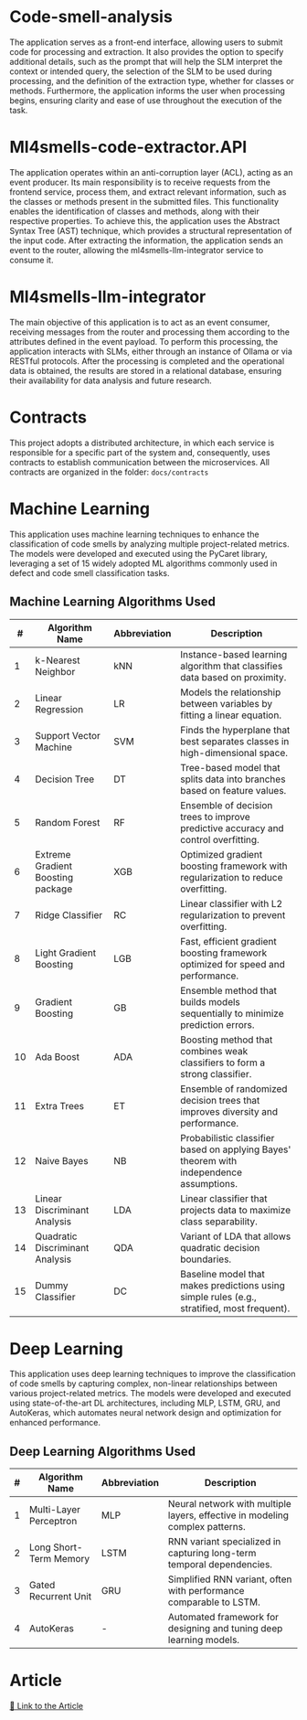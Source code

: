 # Code-smell-analysis

The application serves as a front-end interface, allowing users to submit code for processing and extraction. It also provides the option to specify additional details, such as the prompt that will help the SLM interpret the context or intended query, the selection of the SLM to be used during processing, and the definition of the extraction type, whether for classes or methods. Furthermore, the application informs the user when processing begins, ensuring clarity and ease of use throughout the execution of the task.


# Ml4smells-code-extractor.API

The application operates within an anti-corruption layer (ACL), acting as an event producer. Its main responsibility is to receive requests from the frontend service, process them, and extract relevant information, such as the classes or methods present in the submitted files. This functionality enables the identification of classes and methods, along with their respective properties. To achieve this, the application uses the Abstract Syntax Tree (AST) technique, which provides a structural representation of the input code. After extracting the information, the application sends an event to the router, allowing the ml4smells-llm-integrator service to consume it.


# Ml4smells-llm-integrator

The main objective of this application is to act as an event consumer, receiving messages from the router and processing them according to the attributes defined in the event payload. To perform this processing, the application interacts with SLMs, either through an instance of Ollama or via RESTful protocols. After the processing is completed and the operational data is obtained, the results are stored in a relational database, ensuring their availability for data analysis and future research.


# Contracts

This project adopts a distributed architecture, in which each service is responsible for a specific part of the system and, consequently, uses contracts to establish communication between the microservices. All contracts are organized in the folder: `docs/contracts`


# Machine Learning 

This application uses machine learning techniques to enhance the classification of code smells by analyzing multiple project-related metrics. The models were developed and executed using the PyCaret library, leveraging a set of 15 widely adopted ML algorithms commonly used in defect and code smell classification tasks.


## Machine Learning Algorithms Used

| #  | Algorithm Name                         | Abbreviation | Description                                                                 |
|----|---------------------------------------- |------------- |-----------------------------------------------------------------------------|
| 1  | k-Nearest Neighbor                     | kNN          | Instance-based learning algorithm that classifies data based on proximity.  |
| 2  | Linear Regression                      | LR           | Models the relationship between variables by fitting a linear equation.     |
| 3  | Support Vector Machine                  | SVM          | Finds the hyperplane that best separates classes in high-dimensional space. |
| 4  | Decision Tree                          | DT           | Tree-based model that splits data into branches based on feature values.    |
| 5  | Random Forest                          | RF           | Ensemble of decision trees to improve predictive accuracy and control overfitting. |
| 6  | Extreme Gradient Boosting package       | XGB          | Optimized gradient boosting framework with regularization to reduce overfitting. |
| 7  | Ridge Classifier                        | RC           | Linear classifier with L2 regularization to prevent overfitting.            |
| 8  | Light Gradient Boosting                 | LGB          | Fast, efficient gradient boosting framework optimized for speed and performance. |
| 9  | Gradient Boosting                       | GB           | Ensemble method that builds models sequentially to minimize prediction errors. |
| 10 | Ada Boost                               | ADA          | Boosting method that combines weak classifiers to form a strong classifier. |
| 11 | Extra Trees                             | ET           | Ensemble of randomized decision trees that improves diversity and performance. |
| 12 | Naive Bayes                             | NB           | Probabilistic classifier based on applying Bayes' theorem with independence assumptions. |
| 13 | Linear Discriminant Analysis            | LDA          | Linear classifier that projects data to maximize class separability.        |
| 14 | Quadratic Discriminant Analysis         | QDA          | Variant of LDA that allows quadratic decision boundaries.                   |
| 15 | Dummy Classifier                        | DC           | Baseline model that makes predictions using simple rules (e.g., stratified, most frequent). |



# Deep Learning

This application uses deep learning techniques to improve the classification of code smells by capturing complex, non-linear relationships between various project-related metrics. The models were developed and executed using state-of-the-art DL architectures, including MLP, LSTM, GRU, and AutoKeras, which automates neural network design and optimization for enhanced performance.


## Deep Learning Algorithms Used

| #  | Algorithm Name                         | Abbreviation | Description                                                                |
|----|---------------------------------------- |------------- |----------------------------------------------------------------------------|
| 1  | Multi-Layer Perceptron                  | MLP          | Neural network with multiple layers, effective in modeling complex patterns.|
| 2  | Long Short-Term Memory                  | LSTM         | RNN variant specialized in capturing long-term temporal dependencies.       |
| 3  | Gated Recurrent Unit                    | GRU          | Simplified RNN variant, often with performance comparable to LSTM.          |
| 4  | AutoKeras                               | -            | Automated framework for designing and tuning deep learning models.          |


# Article

[📄 Link to the Article]()
